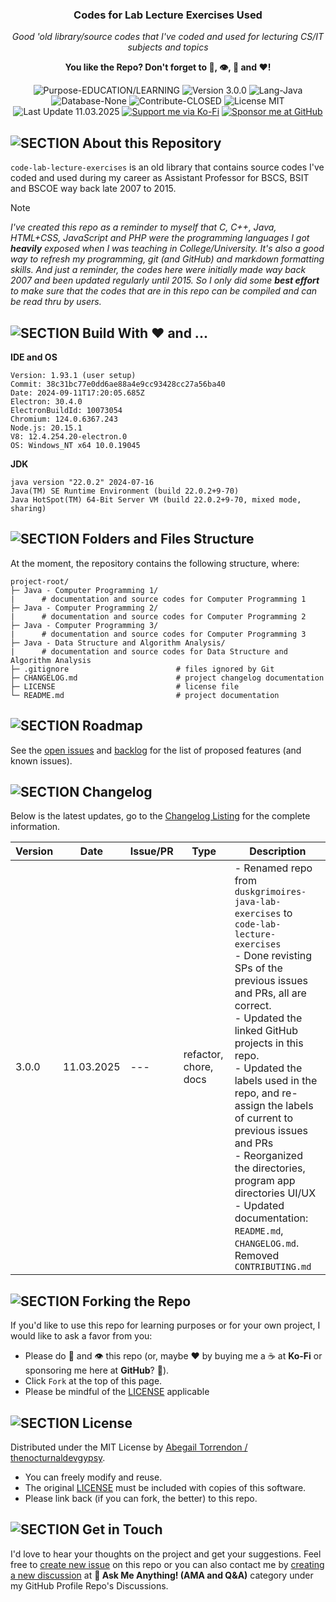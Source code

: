 <!-- <p align="center"><img src="/md_assets/octocat.gif" alt="Logo" width="130" height="130"></p> -->
<h3 align="center">Codes for Lab Lecture Exercises Used</h3>
<p align="center"><em>Good 'old library/source codes that I've coded and used for lecturing CS/IT subjects and topics</em></p>
<p align="center"><strong>You like the Repo? Don't forget to 🌟, 👁️, 🔱 and ❤️!</strong></p>
<p align="center">
   <img src="https://img.shields.io/badge/Purpose-EDUCATION/LEARNING-%2300416a?logoColor=white&labelColor=%2300416a&color=%2324292e&textColor=white" alt="Purpose-EDUCATION/LEARNING">
   <img src="https://img.shields.io/badge/Version-3.0.0-%2300416a?logoColor=white&labelColor=%2300416a&color=%2324292e&textColor=white" alt="Version 3.0.0">
   <img src="https://img.shields.io/badge/Lang-Java-%2300416a?logoColor=white&labelColor=%2300416a&color=%2324292e&textColor=white" alt="Lang-Java">
   <img src="https://img.shields.io/badge/Database-None-%2300416a?logoColor=white&labelColor=%2300416a&color=%2324292e&textColor=white" alt="Database-None">
   <img src="https://img.shields.io/badge/Contribute-CLOSED-%2300416a?logoColor=white&labelColor=%2300416a&color=%2324292e&textColor=white" alt="Contribute-CLOSED">
   <img src="https://img.shields.io/badge/License-MIT-%2300416a?logoColor=white&labelColor=%2300416a&color=%2324292e&textColor=white" alt="License MIT">
   <img src="https://img.shields.io/badge/Last%20Update-11.03.2025-%2300416a?logoColor=white&labelColor=%2300416a&color=%2324292e&textColor=white" alt="Last Update 11.03.2025">
   <a href="https://ko-fi.com/thenocturnaldevgypsy"><img src="https://img.shields.io/badge/Support%20me%20via%20Ko--Fi-%2300416a?logo=ko-fi&logoColor=white&color=%2300416a&textColor=white" alt="Support me via Ko-Fi"></a>
<a href="https://github.com/sponsors/thenocturnaldevgypsy"><img src="https://custom-icon-badges.demolab.com/badge/Sponsor%20me%20at%20GitHub-%2300416a?logo=heart&logoColor=white&color=%2300416a&textColor=white" alt="Sponsor me at GitHub"></a>
</p>

## ![SECTION About this Repository](https://custom-icon-badges.demolab.com/badge/-About%20this%20Repository-2471AE?logo=repo&logoColor=white&labelColor=2471AE)

`code-lab-lecture-exercises` is an old library that contains source codes I've coded and used during my career as Assistant Professor for BSCS, BSIT and BSCOE way back late 2007 to 2015.

> [!NOTE]
> *I've created this repo as a reminder to myself that C, C++, Java, HTML+CSS, JavaScript and PHP were the programming languages I got **heavily** exposed when I was teaching in College/University. It's also a good way to refresh my programming, git (and GitHub) and markdown formatting skills. And just a reminder, the codes here were initially made way back 2007 and been updated regularly until 2015. So I only did some **best effort** to make sure that the codes that are in this repo can be compiled and can be read thru by users.*

## ![SECTION Build With ❤️ and ...](https://custom-icon-badges.demolab.com/badge/-Build%20With%20❤️%20and%20...-2471AE?logo=tools&logoColor=white&labelColor=2471AE)

**IDE and OS**
```
Version: 1.93.1 (user setup)
Commit: 38c31bc77e0dd6ae88a4e9cc93428cc27a56ba40
Date: 2024-09-11T17:20:05.685Z
Electron: 30.4.0
ElectronBuildId: 10073054
Chromium: 124.0.6367.243
Node.js: 20.15.1
V8: 12.4.254.20-electron.0
OS: Windows_NT x64 10.0.19045
```
**JDK**
```
java version "22.0.2" 2024-07-16
Java(TM) SE Runtime Environment (build 22.0.2+9-70)
Java HotSpot(TM) 64-Bit Server VM (build 22.0.2+9-70, mixed mode, sharing)
```

## ![SECTION Folders and Files Structure](https://custom-icon-badges.demolab.com/badge/-Folders%20and%20Files%20Structure-2471AE?logo=file-submodule&logoColor=white&labelColor=2471AE)

At the moment, the repository contains the following structure, where:
```
project-root/
├─ Java - Computer Programming 1/
|      # documentation and source codes for Computer Programming 1
├─ Java - Computer Programming 2/
|      # documentation and source codes for Computer Programming 2
├─ Java - Computer Programming 3/
|      # documentation and source codes for Computer Programming 3
├─ Java - Data Structure and Algorithm Analysis/
|      # documentation and source codes for Data Structure and Algorithm Analysis
├─ .gitignore                        # files ignored by Git
├─ CHANGELOG.md                      # project changelog documentation
├─ LICENSE                           # license file
└─ README.md                         # project documentation
```
<!-- | Description | File/s |
| ------------- | ------------- |
| Main class file for running the whole program/app | `App.java` |
| Class file for running the whole program/app for Computer Programming 1 | `computerprogramming1/ComputerProgramming1.java` |
| Class file for running the whole program/app for Computer Programming 2 | `computerprogramming3/ComputerProgramming2.java` |
| Class file for running the whole program/app for Computer Programming 3 | `computerprogramming3/ComputerProgramming3.java` |
| Class file for running the whole program/app for Data Structure and Algorithm Analysis | `datastructurealgorithmanalysis/DataStrucAlgoAnalysis.java` | -->

<!-- ## ![SECTION Contents and Breakdown](https://custom-icon-badges.demolab.com/badge/-Contents%20and%20Breakdown-2471AE?logo=book&logoColor=white&labelColor=2471AE)
- 🚧 Under Computer Programming 1
- 🚧 Under Computer Programming 2
- 🚧 Under Computer Programming 3
- ✅ Under Data Structures and Algorithm Analysis
   - [All Activities under Prelim Period](DSAA-LabExercise-Prelim.md)
      ```
      Demo
      ├─ Demo # 1: One Dimensional Array (Demo_OneDimArray.java)
      ├─ Demo # 2: One Dimensional Array - Debug (Demo_OneDimArray_Debug)
      ├─ Demo # 3: One Dimensional Array - Input (Demo_OneDimArray_Input.java)
      ├─ Demo # 4: Two Dimensional Array (Demo_TwoDimArray.java)
      ├─ Demo # 5: Two Dimensional Array - String (Demo_TwoDimArray_String.java)
      ├─ Demo # 6: Two Dimensional Array - Storing (Demo_TwoDimArray_Storing.java)
      ├─ Demo # 7: Method (Demo_Method.java)
      ├─ Demo # 8: Method - Return (Demo_Method_Return.java)
      ├─ Demo # 9: Method - Void (Demo_Method_Void.java)
      ├─ Demo # 10: Stack (Demo_Stack.java)
      ├─ Demo # 11: String - Reversed Word (Demo_String_ReverseWord.java)
      └─ Demo # 12: Stack - Decimal To Binary (Demo_Stack_DecToBin.java)

      Exercises (conditions and expected output)
      ├─ Exercise # 1: Java Refresher (Prelim_Exercise1_JavaRefresher.java)
      ├─ Exercise # 2: One Dimensional Array - Minimum, Maximum, Average (Prelim_Exercise2_OneDimArray_MinMaxAve.java)
      ├─ Exercise # 3: Two Dimensional Array - Minimum, Maximum, Average (Prelim_Exercise3_TwoDimArray_MinMaxAve.java)
      ├─ Exercise # 4: Arrays - Faculty Listing, Type, Rate and Salary (Prelim_Exercise4_FacultyPayslip.java)
      ├─ Exercise # 5: Arrays - BubbleSort (Prelim_Exercise5_BubbleSort.java)
      ├─ Exercise # 6: Arrays - Linear Binary Search (Prelim_Exercise6_LinearBinarySearch.java)
      ├─ Exercise # 7: Arrays - InsertionSort and SelectionSort (Prelim_Exercise7_InsertionSortSelectionSort.java)
      ├─ Exercise # 8: Method - Operations (Prelim_Exercise8_Method_Operations.java)
      ├─ Exercise # 9: Method - Factorial (Prelim_Exercise9_Method_Factorial.java)
      ├─ Exercise # 10: Method - TriangularNumber (Prelim_Exercise10_Method_TriangularNumber.java)
      ├─ Exercise # 11: Stack - Reversed Word (Prelim_Exercise11_Stack_ReverseWord.java)
      ├─ Exercise # 12: Stack - Leave Bracket Alone (Prelim_Exercise12_Stack_Brackets.java)
      └─ Exercise # 13: Stack - Decimal Conversion (Prelim_Exercise13_DecimalConversion.java)
      ```
   - [All Activities under Midterm Period](DSAA-LabExercise-Midterm.md)
      ```
      Demo
      └─ Demo # 1: Linked List (Demo_LinkedList.java)

      Exercises (conditions and expected output)
      ├─ Exercise # 1: Linked List - Linear Search (Midterm_Exercise1_LinkedList_LinearSearch.java)
      ├─ Exercise # 2: Linked List - Reversed Linear Search (Midterm_Exercise2_LinkedList_ReversedLinearSearch.java)
      ├─ Exercise # 3: One Dimensional Array - Queue (Midterm_Exercise3_OneDimArray_Queue.java)
      ├─ Exercise # 4: Linked List - Queue (Midterm_Exercise4_LinkedList_Queue.java)
      └─ Exercise # 5: Linked List - Data Manipulation (Midterm_Exercise5_LinkedList_DataManipulation.java)
      ```
   - [All Activities under Pre-finals Period](DSAA-LabExercise-Prefinals.md)
      ```
      Exercises (conditions and expected output)
      └─ Exercise # 1: Trees (Prefinal_Exercise1_Trees.java)
      ```
   - [All Activities under Finals Period](DSAA-LabExercise-Finals.md)
      ```
      Exercises (conditions and expected output)
      ├─ Exercise # 1: N-sort (Finals_Exercise1_NSort.java)
      ├─ Exercise # 2 : The End - Feedback to the Course (TheEnd_Feedback.java)
      └─ Exercise # 3: Compilation of all Programs (DataStrucAlgoAnalysis.java)
      ``` -->

## ![SECTION Roadmap](https://custom-icon-badges.demolab.com/badge/-Roadmap-2471AE?logo=tasklist&logoColor=white&labelColor=2471AE)
See the [open issues](https://github.com/thenocturnaldevgypsy/duskgrimoires-java-lab-exercises/issues) and [backlog](https://github.com/thenocturnaldevgypsy/duskgrimoires-java-lab-exercises/milestones) for the list of proposed features (and known issues).

## ![SECTION Changelog](https://custom-icon-badges.demolab.com/badge/-Changelog-2471AE?logo=log&logoColor=white&labelColor=2471AE)

Below is the latest updates, go to the [Changelog Listing](CHANGELOG.md) for the complete information.

| Version | Date | Issue/PR | Type | Description |
| ------------- | ------------- | ------------- | ------------- | ------------- |
| 3.0.0 | 11.03.2025 | --- | refactor, chore, docs | - Renamed repo from `duskgrimoires-java-lab-exercises` to `code-lab-lecture-exercises`<br>- Done revisting SPs of the previous issues and PRs, all are correct.<br>- Updated the linked GitHub projects in this repo.<br>- Updated the labels used in the repo, and re-assign the labels of current to previous issues and PRs<br>- Reorganized the directories, program app directories UI/UX<br>- Updated documentation: `README.md`, `CHANGELOG.md`. Removed `CONTRIBUTING.md` |

<!-- ## ![SECTION Contribute](https://custom-icon-badges.demolab.com/badge/-Contribute-2471AE?logo=code-of-conduct&logoColor=white&labelColor=2471AE)
Want to contribute? Great! Contributions welcome, but please read the [contribution guidelines](CONTRIBUTING.md) first on how to contribute to the project, including pull request guidelines and community contributions. -->

## ![SECTION Forking the Repo](https://custom-icon-badges.demolab.com/badge/-Forking%20the%20Repo-2471AE?logo=repo-forked&logoColor=white&labelColor=2471AE)

If you'd like to use this repo for learning purposes or for your own project, I would like to ask a favor from you:
- Please do 🌟 and 👁️ this repo (or, maybe ❤️ by buying me a ☕ at **Ko-Fi** or sponsoring me here at **GitHub**? :smiling_face_with_tear:).
- Click `Fork` at the top of this page.
- Please be mindful of the [LICENSE](LICENSE.md) applicable

## ![SECTION License](https://custom-icon-badges.demolab.com/badge/-License-2471AE?logo=file-badge&logoColor=white&labelColor=2471AE)
Distributed under the MIT License by [Abegail Torrendon / thenocturnaldevgypsy](https://github.com/thenocturnaldevgypsy).
- You can freely modify and reuse.
- The original [LICENSE](LICENSE.md) must be included with copies of this software.
- Please link back (if you can fork, the better) to this repo. 

## ![SECTION Get in Touch](https://custom-icon-badges.demolab.com/badge/-Get%20in%20Touch-2471AE?logo=pencil&logoColor=white&labelColor=2471AE)
I'd love to hear your thoughts on the project and get your suggestions. Feel free to [create new issue](https://github.com/thenocturnaldevgypsy/code-lab-lecture-exercises/issues/new) on this repo or you can also contact me by [creating a new discussion](https://github.com/thenocturnaldevgypsy/thenocturnaldevgypsy/discussions/new?category=ask-me-anything-ama-and-q-a) at **💬 Ask Me Anything! (AMA and Q&A)** category under my GitHub Profile Repo's Discussions.